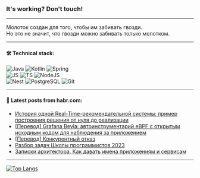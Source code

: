 ### It's working? Don't touch!

---
Молоток создан для того, чтобы им забивать гвозди. <br>
Но это не значит, что гвозди можно забивать только молотком.

---

#### 🛠️ Technical stack:

![Java](https://img.shields.io/badge/Java-informational?logo=Oracle&style=flat&logoColor=white&color=FF4500)
![Kotlin](https://img.shields.io/badge/Kotlin-informational?logo=Kotlin&style=flat&logoColor=white&color=774D97)
![Spring](https://img.shields.io/badge/SpringBoot-informational?logo=SpringBoot&style=flat&logoColor=white&color=6DB33F) <br>
![JS](https://img.shields.io/badge/JS-informational?logo=javaScript&style=flat&logoColor=black&color=F7Df1E)
![TS](https://img.shields.io/badge/TypeScript-informational?logo=typeScript&style=flat&logoColor=black&color=0667A8)
![NodeJS](https://img.shields.io/badge/NodeJS-informational?logo=node.js&style=flat&logoColor=white&color=70A760) <br>
![Nest](https://img.shields.io/badge/NestJS-informational?logo=NestJS&style=flat&logoColor=white&color=E0234E)
![PostgreSQL](https://img.shields.io/badge/PostgreSQL-informational?logo=PostgreSQL&style=flat&logoColor=white&color=DAA520)
![Git](https://img.shields.io/badge/Git-informational?logo=git&style=flat&logoColor=white&color=778899)

___

#### 💬 Latest posts from habr.com:

<!-- BLOG-POST-LIST:START -->
- [История одной Real-Time-рекомендательной системы: пример построения решения от нуля до реализации](https://habr.com/ru/companies/vk/articles/769508/?utm_source=habrahabr&utm_medium=rss&utm_campaign=769508)
- [[Перевод] Grafana Beyla: автоинструментарий eBPF с открытым исходным кодом для наблюдения за приложением](https://habr.com/ru/companies/kts/articles/770048/?utm_source=habrahabr&utm_medium=rss&utm_campaign=770048)
- [[Перевод] Конкурентный отказ](https://habr.com/ru/companies/piter/articles/769802/?utm_source=habrahabr&utm_medium=rss&utm_campaign=769802)
- [Разбор задач Школы программистов 2023](https://habr.com/ru/companies/hh/articles/769642/?utm_source=habrahabr&utm_medium=rss&utm_campaign=769642)
- [Записки архитектора. Как давать имена приложениям и сервисам](https://habr.com/ru/articles/769386/?utm_source=habrahabr&utm_medium=rss&utm_campaign=769386)
<!-- BLOG-POST-LIST:END -->

---
[![Top Langs](https://github-readme-stats-git-master-advtsetting-gmailcom.vercel.app/api/top-langs/?username=zloylis&langs_count=10&hide_title=false&title_color=e6edf3&size_weight=0.5&count_weight=0.5&layout=compact&hide_border=true&theme=dracula)](https://github.com/zloylis)

<!-- ![GitHub stats](https://github-readme-stats-git-master-advtsetting-gmailcom.vercel.app/api?username=zloylis&show_icons=true&hide_border=true&theme=dracula&hide_title=true&include_all_commits=true&count_private=true&hide=contribs&hide_rank=true) -->
